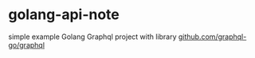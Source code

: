 # golang-api-note
simple example Golang Graphql project with library [github.com/graphql-go/graphql](https://github.com/graphql-go/graphql)
